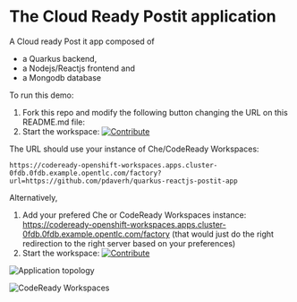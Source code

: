 # The Cloud Ready Postit application
A Cloud ready Post it app composed of
- a Quarkus backend,
- a Nodejs/Reactjs frontend and
- a Mongodb database


To run this demo:
1. Fork this repo and modify the following button changing the URL on this README.md file:
2. Start the workspace: [![Contribute](factory-contribute.svg)](https://codeready-openshift-workspaces.apps.cluster-0fdb.0fdb.example.opentlc.com/factory?url=https://github.com/pdaverh/quarkus-reactjs-postit-app)

The URL should use your instance of Che/CodeReady Workspaces:

```
https://codeready-openshift-workspaces.apps.cluster-0fdb.0fdb.example.opentlc.com/factory?url=https://github.com/pdaverh/quarkus-reactjs-postit-app
```

Alternatively,
1. Add your prefered Che or CodeReady Workspaces instance: https://codeready-openshift-workspaces.apps.cluster-0fdb.0fdb.example.opentlc.com/factory (that would just do the right redirection to the right server based on your preferences)
2. Start the workspace: [![Contribute](factory-contribute.svg)](https://codeready-openshift-workspaces.apps.cluster-0fdb.0fdb.example.opentlc.com/factory?url=https://github.com/pdaverh/quarkus-reactjs-postit-app)

![Application topology](topology.png "Application Topology")

![CodeReady Workspaces](codeready-workspaces-preview.png "CodeReady Workspaces")
